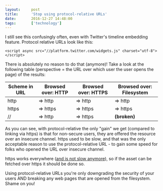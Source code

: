 ```yaml
---
layout:     post
title:      'Stop using protocol-relative URLs'
date:       2016-12-27 14:48:00
tags:       ['technology']
---
```


I still see this confusingly often, even with Twitter's timeline embedding feature. Protocol relative URLs
look like this:

```
<script async src="//platform.twitter.com/widgets.js" charset="utf-8"></script>
```

There is absolutely no reason to do that (anymore)! Take a look at the following table (perspective = the URL over which user the user opens the page) of the results:

| Scheme in URL | Browsed over: HTTP | Browsed over: HTTPS | Browsed over: Filesystem |
|---------------|--------------------|---------------------|--------------------------|
| http          | => http            | => http             | => http                  |
| https         | => https           | => https            | => https                 |
| //            | => http            | => https            | **(broken)**             |

As you can see, with protocol-relative the only "gain" we get (compared to linking via https) is that
for non-secure users, they are offered the resource over an insecure channel. https used to be slow,
and that was the only acceptable reason to use the protocol-relative URL - to gain some speed for folks
who opened the URL over insecure channel.

https works everywhere ([and is not slow anymore](https://www.paulirish.com/2010/the-protocol-relative-url/)),
so if the asset can be fetched over https it should be done so.

Using protocol-relative URLs you're only downgrading the security of your users AND breaking
any web pages that are opened from the filesystem. Shame on you!
